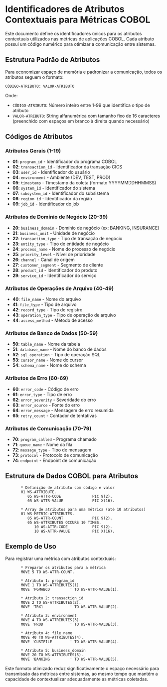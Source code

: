 # Identificadores de Atributos Contextuais para Métricas COBOL

Este documento define os identificadores únicos para os atributos contextuais utilizados nas métricas de aplicações COBOL. Cada atributo possui um código numérico para otimizar a comunicação entre sistemas.

## Estrutura Padrão de Atributos

Para economizar espaço de memória e padronizar a comunicação, todos os atributos seguem o formato:

```
CÓDIGO-ATRIBUTO: VALOR-ATRIBUTO
```

Onde:
- `CÓDIGO-ATRIBUTO`: Número inteiro entre 1-99 que identifica o tipo de atributo
- `VALOR-ATRIBUTO`: String alfanumérica com tamanho fixo de 16 caracteres (preenchido com espaços em branco à direita quando necessário)

## Códigos de Atributos

### Atributos Gerais (1-19)

- **01**: `program_id` - Identificador do programa COBOL
- **02**: `transaction_id` - Identificador da transação CICS
- **03**: `user_id` - Identificador do usuário
- **04**: `environment` - Ambiente (DEV, TEST, PROD)
- **05**: `timestamp` - Timestamp da coleta (formato YYYYMMDDHHMMSS)
- **06**: `system_id` - Identificador do sistema
- **07**: `subsystem_id` - Identificador do subsistema
- **08**: `region_id` - Identificador da região
- **09**: `job_id` - Identificador do job

### Atributos de Domínio de Negócio (20-39)

- **20**: `business_domain` - Domínio de negócio (ex: BANKING, INSURANCE)
- **21**: `business_unit` - Unidade de negócio
- **22**: `transaction_type` - Tipo de transação de negócio
- **23**: `entity_type` - Tipo de entidade de negócio
- **24**: `process_name` - Nome do processo de negócio
- **25**: `priority_level` - Nível de prioridade
- **26**: `channel` - Canal de origem
- **27**: `customer_segment` - Segmento de cliente
- **28**: `product_id` - Identificador do produto
- **29**: `service_id` - Identificador do serviço

### Atributos de Operações de Arquivo (40-49)

- **40**: `file_name` - Nome do arquivo
- **41**: `file_type` - Tipo de arquivo
- **42**: `record_type` - Tipo de registro
- **43**: `operation_type` - Tipo de operação de arquivo
- **44**: `access_method` - Método de acesso

### Atributos de Banco de Dados (50-59)

- **50**: `table_name` - Nome da tabela
- **51**: `database_name` - Nome do banco de dados
- **52**: `sql_operation` - Tipo de operação SQL
- **53**: `cursor_name` - Nome do cursor
- **54**: `schema_name` - Nome do schema

### Atributos de Erro (60-69)

- **60**: `error_code` - Código de erro
- **61**: `error_type` - Tipo de erro
- **62**: `error_severity` - Severidade do erro
- **63**: `error_source` - Fonte do erro
- **64**: `error_message` - Mensagem de erro resumida
- **65**: `retry_count` - Contador de tentativas

### Atributos de Comunicação (70-79)

- **70**: `program_called` - Programa chamado
- **71**: `queue_name` - Nome da fila
- **72**: `message_type` - Tipo de mensagem
- **73**: `protocol` - Protocolo de comunicação
- **74**: `endpoint` - Endpoint de comunicação

## Estrutura de Dados COBOL para Atributos

```cobol
       * Definição de atributo com código e valor
       01 WS-ATTRIBUTE.
          05 WS-ATTR-CODE              PIC 9(2).
          05 WS-ATTR-VALUE             PIC X(16).
          
       * Array de atributos para uma métrica (até 10 atributos)
       01 WS-METRIC-ATTRIBUTES.
          05 WS-ATTR-COUNT             PIC 9(2).
          05 WS-ATTRIBUTES OCCURS 10 TIMES.
             10 WS-ATTR-CODE           PIC 9(2).
             10 WS-ATTR-VALUE          PIC X(16).
```

## Exemplo de Uso

Para registrar uma métrica com atributos contextuais:

```cobol
       * Preparar os atributos para a métrica
       MOVE 5 TO WS-ATTR-COUNT.
       
       * Atributo 1: program_id
       MOVE 1 TO WS-ATTRIBUTES(1).
       MOVE 'PGMABCD         ' TO WS-ATTR-VALUE(1).
       
       * Atributo 2: transaction_id
       MOVE 2 TO WS-ATTRIBUTES(2).
       MOVE 'TRX1            ' TO WS-ATTR-VALUE(2).
       
       * Atributo 3: environment
       MOVE 4 TO WS-ATTRIBUTES(3).
       MOVE 'PROD            ' TO WS-ATTR-VALUE(3).
       
       * Atributo 4: file_name
       MOVE 40 TO WS-ATTRIBUTES(4).
       MOVE 'CUSTFILE        ' TO WS-ATTR-VALUE(4).
       
       * Atributo 5: business_domain
       MOVE 20 TO WS-ATTRIBUTES(5).
       MOVE 'BANKING         ' TO WS-ATTR-VALUE(5).
```

Este formato otimizado reduz significativamente o espaço necessário para transmissão das métricas entre sistemas, ao mesmo tempo que mantém a capacidade de contextualizar adequadamente as métricas coletadas. 